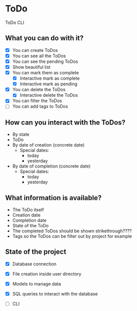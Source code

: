 # ToDo

ToDo CLI

## What you can do with it?

- [X] You can create ToDos
- [X] You can see all the ToDos
- [X] You can see the pending ToDos
- [X] Show beautiful list
- [X] You can mark them as complete
    - [X] Interactive mark as complete
    - [X] Interactive mark as pending 
- [X] You can delete the ToDos
    - [X] Interactive delete the ToDos
- [X] You can filter the ToDos
- [ ] You can add tags to ToDos

## How can you interact with the ToDos?

- By state
- ToDo
- By date of creation (concrete date)
    - Special dates:
        - today
        - yesterday
- By date of completion (concrete date)
    - Special dates:
        - today
        - yesterday

## What information is available?

- The ToDo itself
- Creation date
- Completion date
- State of the ToDo
- The completed ToDos should be shown strikethrough????
- Tags so the ToDos can be filter out by project for example

## State of the project

- [x] Database connection
- [x] File creation inside user directory
- [X] Models to manage data
- [x] SQL queries to interact with the database
- [ ] CLI

